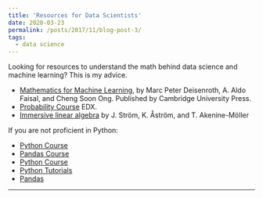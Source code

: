 ```yaml
---
title: 'Resources for Data Scientists'
date: 2020-03-23
permalink: /posts/2017/11/blog-post-3/
tags:
  - data science
---
```


Looking for resources to understand the math behind data science and machine learning? This is my advice.

+ [Mathematics for Machine Learning](https://mml-book.github.io/), by Marc Peter Deisenroth, A. Aldo Faisal, and Cheng Soon Ong. Published by Cambridge University Press. 
+ [Probability Course](https://www.edx.org/course/probability-the-science-of-uncertainty-and-data) EDX.
+ [Immersive linear algebra](http://immersivemath.com/ila/index.html) by J. Ström, K. Åström, and T. Akenine-Möller

If you are not proficient in Python:
+ [Python Course](https://www.kaggle.com/learn/python)
+ [Pandas Course](https://www.kaggle.com/learn/pandas)
+ [Python Course](https://www.edx.org/es/course/python-for-data-science-2)
+ [Python Tutorials](https://realpython.com/)
+ [Pandas](https://medium.com/dunder-data/minimally-sufficient-pandas-a8e67f2a2428)

------
